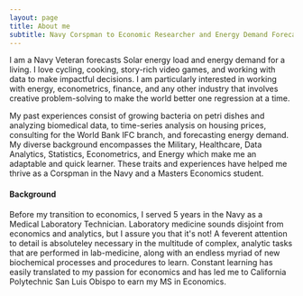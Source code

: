 ```yaml
---
layout: page
title: About me
subtitle: Navy Corspman to Economic Researcher and Energy Demand Forecasting
---
```

I am a Navy Veteran forecasts Solar energy load and energy demand for a living. I love cycling, cooking, story-rich video games, and working with data to make impactful decisions. I am particularly interested in working with energy, econometrics, finance, and any other industry that involves creative problem-solving to make the world better one regression at a time.

My past experiences consist of growing bacteria on petri dishes and analyzing biomedical data, to time-series analysis on housing prices, consulting for the World Bank IFC branch, and forecasting energy demand. My diverse background encompasses the Military, Healthcare, Data Analytics, Statistics, Econometrics, and Energy which make me an adaptable and quick learner. These traits and experiences have helped me thrive as a Corspman in the Navy and a Masters Economics student. 

#### Background
Before my transition to economics, I served 5 years in the Navy as a Medical Laboratory Technician. Laboratory medicine sounds disjoint from economics and analytics, but I assure you that it's not! A feverent attention to detail is absoluteley necessary in the multitude of complex, analytic tasks that are performed in lab-medicine, along with an endless myriad of new biochemical processes and procedures to learn. Constant learning has easily translated to my passion for economics and has led me to California Polytechnic San Luis Obispo to earn my MS in Economics. 
